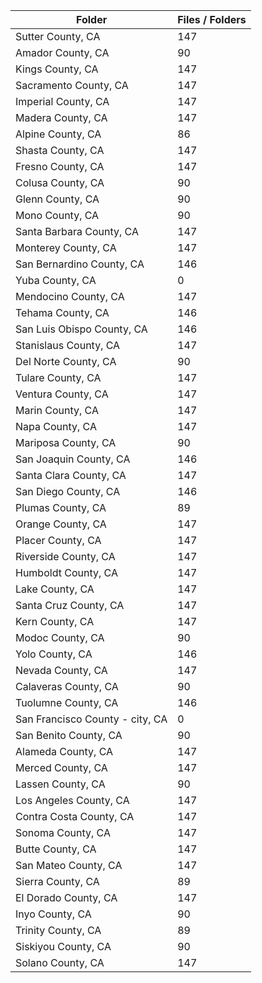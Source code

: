 | Folder                          |   Files / Folders |
|---------------------------------|-------------------|
| Sutter County, CA               |               147 |
| Amador County, CA               |                90 |
| Kings County, CA                |               147 |
| Sacramento County, CA           |               147 |
| Imperial County, CA             |               147 |
| Madera County, CA               |               147 |
| Alpine County, CA               |                86 |
| Shasta County, CA               |               147 |
| Fresno County, CA               |               147 |
| Colusa County, CA               |                90 |
| Glenn County, CA                |                90 |
| Mono County, CA                 |                90 |
| Santa Barbara County, CA        |               147 |
| Monterey County, CA             |               147 |
| San Bernardino County, CA       |               146 |
| Yuba County, CA                 |                 0 |
| Mendocino County, CA            |               147 |
| Tehama County, CA               |               146 |
| San Luis Obispo County, CA      |               146 |
| Stanislaus County, CA           |               147 |
| Del Norte County, CA            |                90 |
| Tulare County, CA               |               147 |
| Ventura County, CA              |               147 |
| Marin County, CA                |               147 |
| Napa County, CA                 |               147 |
| Mariposa County, CA             |                90 |
| San Joaquin County, CA          |               146 |
| Santa Clara County, CA          |               147 |
| San Diego County, CA            |               146 |
| Plumas County, CA               |                89 |
| Orange County, CA               |               147 |
| Placer County, CA               |               147 |
| Riverside County, CA            |               147 |
| Humboldt County, CA             |               147 |
| Lake County, CA                 |               147 |
| Santa Cruz County, CA           |               147 |
| Kern County, CA                 |               147 |
| Modoc County, CA                |                90 |
| Yolo County, CA                 |               146 |
| Nevada County, CA               |               147 |
| Calaveras County, CA            |                90 |
| Tuolumne County, CA             |               146 |
| San Francisco County - city, CA |                 0 |
| San Benito County, CA           |                90 |
| Alameda County, CA              |               147 |
| Merced County, CA               |               147 |
| Lassen County, CA               |                90 |
| Los Angeles County, CA          |               147 |
| Contra Costa County, CA         |               147 |
| Sonoma County, CA               |               147 |
| Butte County, CA                |               147 |
| San Mateo County, CA            |               147 |
| Sierra County, CA               |                89 |
| El Dorado County, CA            |               147 |
| Inyo County, CA                 |                90 |
| Trinity County, CA              |                89 |
| Siskiyou County, CA             |                90 |
| Solano County, CA               |               147 |